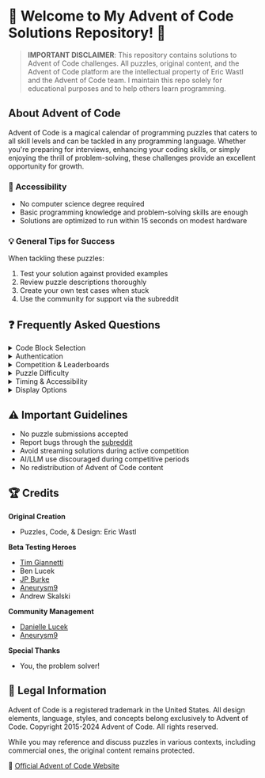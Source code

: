 # 🎄 Welcome to My Advent of Code Solutions Repository! 🌟

> **IMPORTANT DISCLAIMER**: This repository contains solutions to Advent of Code challenges. All puzzles, original content, and the Advent of Code platform are the intellectual property of Eric Wastl and the Advent of Code team. I maintain this repo solely for educational purposes and to help others learn programming.

## About Advent of Code

Advent of Code is a magical calendar of programming puzzles that caters to all skill levels and can be tackled in any programming language. Whether you're preparing for interviews, enhancing your coding skills, or simply enjoying the thrill of problem-solving, these challenges provide an excellent opportunity for growth.

### 🎯 Accessibility
- No computer science degree required
- Basic programming knowledge and problem-solving skills are enough
- Solutions are optimized to run within 15 seconds on modest hardware

### 💡 General Tips for Success

When tackling these puzzles:
1. Test your solution against provided examples
2. Review puzzle descriptions thoroughly
3. Create your own test cases when stuck
4. Use the community for support via the subreddit

## ❓ Frequently Asked Questions

<details>
<summary>Code Block Selection</summary>
Triple-click to select code blocks (JavaScript required):

#!/usr/bin/env perl
use warnings;
use strict;

print "You can test it out by ";
print "triple-clicking this code.\n";
</details>

<details>
<summary>Authentication</summary>
Advent of Code uses OAuth through trusted services (Reddit, GitHub, etc.). Your credentials are never shared directly with AoC.
</details>

<details>
<summary>Competition & Leaderboards</summary>
Participation in global leaderboards is optional. Focus on your personal learning journey and goals.
</details>

<details>
<summary>Puzzle Difficulty</summary>
Difficulty varies and typically increases over time. Your individual experience may vary based on your skillset.
</details>

<details>
<summary>Timing & Accessibility</summary>
Puzzles unlock at midnight EST/UTC-5. Private leaderboards available for different timezones.
</details>

<details>
<summary>Display Options</summary>
High contrast mode available (Firefox: View -> Page Style -> High Contrast)
</details>

## ⚠️ Important Guidelines

- No puzzle submissions accepted
- Report bugs through the [subreddit](https://www.reddit.com/r/adventofcode/)
- Avoid streaming solutions during active competition
- AI/LLM use discouraged during competitive periods
- No redistribution of Advent of Code content

## 🏆 Credits

**Original Creation**
- Puzzles, Code, & Design: Eric Wastl

**Beta Testing Heroes**
- [Tim Giannetti](https://twitter.com/Sr_Giannetti)
- Ben Lucek
- [JP Burke](http://thespaceabove.us/)
- [Aneurysm9](https://twitter.com/Aneurysm9)
- Andrew Skalski

**Community Management**
- [Danielle Lucek](https://reddit.com/message/compose/?to=/r/adventofcode)
- [Aneurysm9](https://twitter.com/Aneurysm9)

**Special Thanks**
- You, the problem solver!

## 📜 Legal Information

Advent of Code is a registered trademark in the United States. All design elements, language, styles, and concepts belong exclusively to Advent of Code. Copyright 2015-2024 Advent of Code. All rights reserved.

While you may reference and discuss puzzles in various contexts, including commercial ones, the original content remains protected.

🔗 [Official Advent of Code Website](https://adventofcode.com/2024)
